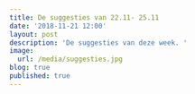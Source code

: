 ```yaml
---
title: De suggesties van 22.11- 25.11
date: '2018-11-21 12:00'
layout: post
description: 'De suggesties van deze week. '
image:
  url: /media/suggesties.jpg
blog: true
published: true
---
```


